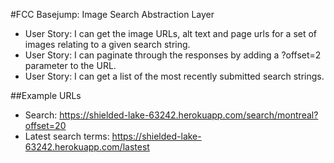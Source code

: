 #FCC Basejump: Image Search Abstraction Layer

- User Story: I can get the image URLs, alt text and page urls for a set of images relating to a given search string.
- User Story: I can paginate through the responses by adding a ?offset=2 parameter to the URL.
- User Story: I can get a list of the most recently submitted search strings.


##Example URLs
- Search: https://shielded-lake-63242.herokuapp.com/search/montreal?offset=20
- Latest search terms: https://shielded-lake-63242.herokuapp.com/lastest

